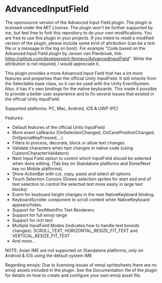 # AdvancedInputField
The opensource version of the Advanced Input Field plugin. The plugin is licensed under the MIT License. 
The plugin won't be further supported by me, but feel free to fork this repository to do your own modifications. You are free to use this plugin in your projects. If you intent to resell a modified version of the plugin, please include some kind of attribution (can be a text file or a message in the log on boot). For example "Code based on the Advanced Input Field plugin by Jeroen van Pienbroek, link: https://github.com/development-fennecx/AdvancedInputField". While the attribution is not required, I would appreciate it.

This plugin provides a more Advanced Input Field that has a lot more features and properties than the official Unity InputField. It still inherits from the Selectable base class, so it can be used with the Unity EventSystem.
Also, it has it's own bindings for the native keyboards. This made it possible to provide a better user experience and to fix several issues that existed in the official Unity InputField.

Supported platforms: PC, Mac, Android, iOS & UWP (PC)

Features:
- Default features of the official Unity InputField
- More event callbacks (OnSelectionChanged, OnCaretPositionChanged, OnSpecialKeyPressed,...)
- Filters to process, decorate, block or allow text changes
- Validate characters when text changes in native code (using CustomCharacterValidators)
- Next Input Field option to control which InputField should be selected when done editing. (Tab key on Standalone platforms and Done/Next key on Mobile platforms).
- Show ActionBar with cut, copy, paste and select all options
- Touch Selection Cursors (Draws selection sprites for start and end of text selection to control the selected text more easily in large text blocks)
- Event for keyboard height changes in the new NativeKeyboard binding.
- KeyboardScroller component to scroll content when NativeKeyboard appears/hides.
- Support for TextMeshPro Text Renderers
- Support for full emoji range
- Support for rich text
- Multiple InputField Modes (indicates how to handle text bounds changes): SCROLL_TEXT, HORIZONTAL_RESIZE_FIT_TEXT and VERTICAL_RESIZE_FIT_TEXT
- And more...

NOTE: Asian IME are not supported on Standalone platforms, only on Android & iOS using the default system IME

Regarding emojis:
Due to licensing issues of emoji spritesheets there are no emoji assets included in the plugin. See the Documentation file of the plugin for details on how to create and configure your own emoji asset file.
